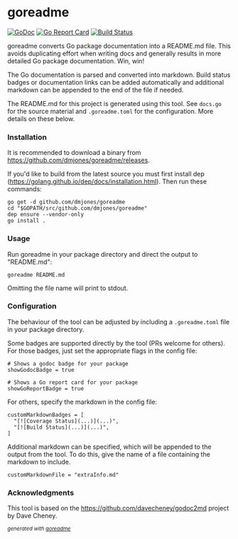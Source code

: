 # goreadme
[![GoDoc](https://godoc.org/github.com/dmjones/goreadme?status.svg)](https://godoc.org/github.com/dmjones/goreadme)
[![Go Report Card](https://goreportcard.com/badge/github.com/dmjones/goreadme)](https://goreportcard.com/report/github.com/dmjones/goreadme)
[![Build Status](https://travis-ci.com/dmjones/goreadme.svg?branch=master)](https://travis-ci.com/dmjones/goreadme)

goreadme converts Go package documentation into a README.md file. This
avoids duplicating effort when writing docs and generally results in more
detailed Go package documentation. Win, win!

The Go documentation is parsed and converted into markdown. Build status badges
or documentation links can be added automatically and additional markdown can
be appended to the end of the file if needed.

The README.md for this project is generated using this tool. See `docs.go` for
the source material and `.goreadme.toml` for the configuration. More details on
these below.

### Installation
It is recommended to download a binary from
<a href="https://github.com/dmjones/goreadme/releases">https://github.com/dmjones/goreadme/releases</a>.

If you'd like to build from the latest source you must first
install dep (<a href="https://golang.github.io/dep/docs/installation.html">https://golang.github.io/dep/docs/installation.html</a>). Then
run these commands:


```
go get -d github.com/dmjones/goreadme
cd "$GOPATH/src/github.com/dmjones/goreadme"
dep ensure --vendor-only
go install .
```

### Usage
Run goreadme in your package directory and direct the output to "README.md":


```
goreadme README.md
```

Omitting the file name will print to stdout.

### Configuration
The behaviour of the tool can be adjusted by including a `.goreadme.toml` file
in your package directory.

Some badges are supported directly by the tool (PRs welcome for others). For
those badges, just set the appropriate flags in the config file:


```
# Shows a godoc badge for your package
showGodocBadge = true

# Shows a Go report card for your package
showGoReportBadge = true
```

For others, specify the markdown in the config file:


```
customMarkdownBadges = [
  "[![Coverage Status](...)](...)",
  "[![Build Status](...)](...)",
]
```

Additional markdown can be specified, which will be appended to the output from
the tool. To do this, give the name of a file containing the markdown to include.


```
customMarkdownFile = "extraInfo.md"
```

### Acknowledgments
This tool is based on the <a href="https://github.com/davecheney/godoc2md">https://github.com/davecheney/godoc2md</a> project by Dave
Cheney.

<sub>*generated with [goreadme](https://github.com/dmjones/goreadme)*</sub>